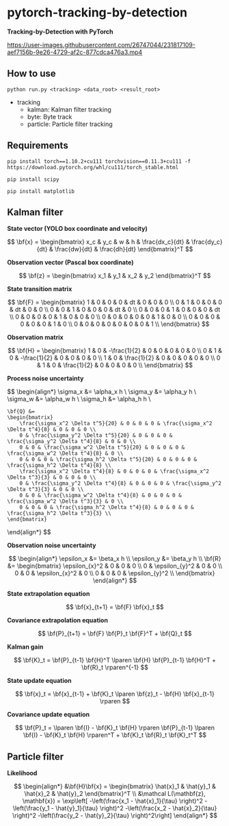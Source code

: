 # pytorch-tracking-by-detection

**Tracking-by-Detection with PyTorch**


https://user-images.githubusercontent.com/26747044/231817109-aef7156b-9e26-4729-af2c-877cdca476a3.mp4




## How to use

```shell
python run.py <tracking> <data_root> <result_root>
```

- tracking
  - kalman: Kalman filter tracking
  - byte: Byte track
  - particle: Particle filter tracking

## Requirements

```shell
pip install torch==1.10.2+cu111 torchvision==0.11.3+cu111 -f https://download.pytorch.org/whl/cu111/torch_stable.html

pip install scipy

pip install matplotlib
```

## Kalman filter

**State vector (YOLO box coordinate and velocity)**

$$
\bf{x} =
\begin{bmatrix}
    x_c & y_c & w & h & \frac{dx_c}{dt} & \frac{dy_c}{dt} & \frac{dw}{dt} & \frac{dh}{dt}
\end{bmatrix}^T
$$

**Observation vector (Pascal box coordinate)**

$$
\bf{z} = 
\begin{bmatrix}
x_1 & y_1 & x_2 & y_2
\end{bmatrix}^T
$$

**State transition matrix**

$$
\bf{F} = 
\begin{bmatrix}
    1 & 0 & 0 & 0 & dt & 0 & 0 & 0 \\
    0 & 1 & 0 & 0 & 0 & dt & 0 & 0 \\
    0 & 0 & 1 & 0 & 0 & 0 & dt & 0 \\
    0 & 0 & 0 & 1 & 0 & 0 & 0 & dt \\
    0 & 0 & 0 & 0 & 1 & 0 & 0 & 0 \\
    0 & 0 & 0 & 0 & 0 & 1 & 0 & 0 \\
    0 & 0 & 0 & 0 & 0 & 0 & 1 & 0 \\
    0 & 0 & 0 & 0 & 0 & 0 & 0 & 1 \\
\end{bmatrix}
$$

**Observation matrix**

$$
\bf{H} = 
\begin{bmatrix}
    1 & 0 & -\frac{1}{2} & 0 & 0 & 0 & 0 & 0 \\
    0 & 1 & 0 & -\frac{1}{2} & 0 & 0 & 0 & 0 \\
    1 & 0 & \frac{1}{2} & 0 & 0 & 0 & 0 & 0 \\
    0 & 1 & 0 & \frac{1}{2} & 0 & 0 & 0 & 0 \\
\end{bmatrix}
$$

**Process noise uncertainty**

$$
\begin{align*}
    \sigma_x &= \alpha_x h \\
    \sigma_y &= \alpha_y h \\
    \sigma_w &= \alpha_w h \\
    \sigma_h &= \alpha_h h \\

    \bf{Q} &= 
    \begin{bmatrix}
        \frac{\sigma_x^2 \Delta t^5}{20} & 0 & 0 & 0 & \frac{\sigma_x^2 \Delta t^4}{8} & 0 & 0 & 0 \\
        0 & \frac{\sigma_y^2 \Delta t^5}{20} & 0 & 0 & 0 & \frac{\sigma_y^2 \Delta t^4}{8} & 0 & 0 \\
        0 & 0 & \frac{\sigma_w^2 \Delta t^5}{20} & 0 & 0 & 0 & \frac{\sigma_w^2 \Delta t^4}{8} & 0 \\
        0 & 0 & 0 & \frac{\sigma_h^2 \Delta t^5}{20} & 0 & 0 & 0 & \frac{\sigma_h^2 \Delta t^4}{8} \\
        \frac{\sigma_x^2 \Delta t^4}{8} & 0 & 0 & 0 & \frac{\sigma_x^2 \Delta t^3}{3} & 0 & 0 & 0 \\
        0 & \frac{\sigma_y^2 \Delta t^4}{8} & 0 & 0 & 0 & \frac{\sigma_y^2 \Delta t^3}{3} & 0 & 0 \\
        0 & 0 & \frac{\sigma_w^2 \Delta t^4}{8} & 0 & 0 & 0 & \frac{\sigma_w^2 \Delta t^3}{3} & 0 \\
        0 & 0 & 0 & \frac{\sigma_h^2 \Delta t^4}{8} & 0 & 0 & 0 & \frac{\sigma_h^2 \Delta t^3}{3} \\
    \end{bmatrix}
\end{align*}
$$

**Observation noise uncertainty**

$$
\begin{align*}
    \epsilon_x &= \beta_x h \\
    \epsilon_y &= \beta_y h \\
    \bf{R} &= 
    \begin{bmatrix}
        \epsilon_{x}^2 & 0 & 0 & 0 \\
        0 & \epsilon_{y}^2 & 0 & 0 \\
        0 & 0 & \epsilon_{x}^2 & 0 \\
        0 & 0 & 0 & \epsilon_{y}^2 \\
    \end{bmatrix}
\end{align*}
$$

**State extrapolation equation**

$$
\bf{x}_{t+1} = \bf{F} \bf{x}_t
$$

**Covariance extrapolation equation**

$$
\bf{P}_{t+1} = \bf{F} \bf{P}_t \bf{F}^T + \bf{Q}_t 
$$

**Kalman gain**

$$
\bf{K}_t = \bf{P}_{t-1} \bf{H}^T \lparen \bf{H} \bf{P}_{t-1} \bf{H}^T + \bf{R}_t \rparen^{-1}
$$

**State update equation**

$$
\bf{x}_t = \bf{x}_{t-1} + \bf{K}_t \lparen \bf{z}_t - \bf{H} \bf{x}_{t-1} \rparen
$$

**Covariance update equation**

$$
\bf{P}_t = \lparen \bf{I} - \bf{K}_t \bf{H} \rparen \bf{P}_{t-1} \lparen \bf{I} - \bf{K}_t \bf{H} \rparen^T + \bf{K}_t \bf{R}_t \bf{K}_t^T
$$

## Particle filter

**Likelihood**

$$
\begin{align*}
    &\bf{H}\bf{x} = \begin{bmatrix}
        \hat{x}_1 & \hat{y}_1 & \hat{x}_2 & \hat{y}_2
    \end{bmatrix}^T \\
    &\mathcal L(\mathbf{z}, \mathbf{x}) = \exp\left[ -\left(\frac{x_1 - \hat{x}_1}{\tau} \right)^2 -\left(\frac{y_1 - \hat{y}_1}{\tau} \right)^2 -\left(\frac{x_2 - \hat{x}_2}{\tau} \right)^2 -\left(\frac{y_2 - \hat{y}_2}{\tau} \right)^2\right]
\end{align*}
$$